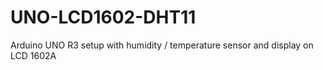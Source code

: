 # UNO-LCD1602-DHT11
Arduino UNO R3 setup with humidity / temperature sensor and display on LCD 1602A 
